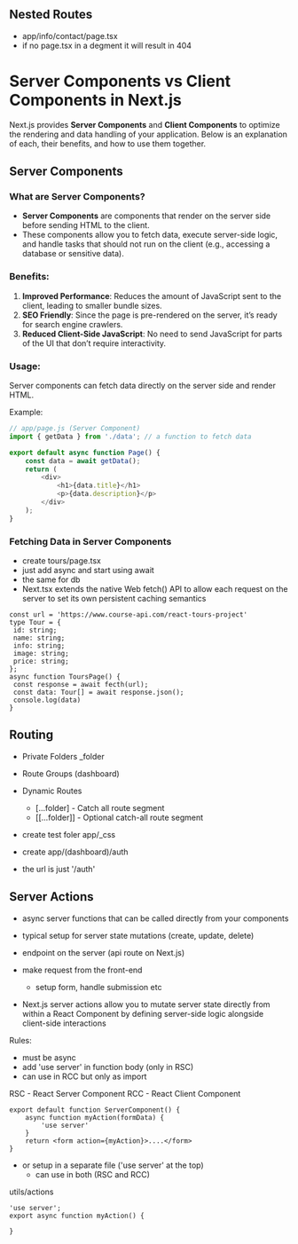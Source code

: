 ## Nested Routes 
- app/info/contact/page.tsx
- if no page.tsx in a degment it will result in 404 

# Server Components vs Client Components in Next.js

Next.js provides **Server Components** and **Client Components** to optimize the rendering and data handling of your application. Below is an explanation of each, their benefits, and how to use them together.

## Server Components

### What are Server Components?
- **Server Components** are components that render on the server side before sending HTML to the client.
- These components allow you to fetch data, execute server-side logic, and handle tasks that should not run on the client (e.g., accessing a database or sensitive data).

### Benefits:
1. **Improved Performance**: Reduces the amount of JavaScript sent to the client, leading to smaller bundle sizes.
2. **SEO Friendly**: Since the page is pre-rendered on the server, it’s ready for search engine crawlers.
3. **Reduced Client-Side JavaScript**: No need to send JavaScript for parts of the UI that don’t require interactivity.

### Usage:
Server components can fetch data directly on the server side and render HTML.

Example:
```js
// app/page.js (Server Component)
import { getData } from './data'; // a function to fetch data

export default async function Page() {
    const data = await getData();
    return (
        <div>
            <h1>{data.title}</h1>
            <p>{data.description}</p>
        </div>
    );
}
```
### Fetching Data in Server Components
- create tours/page.tsx 
- just add async and start using await 
- the same for db 
 - Next.tsx extends the native Web fetch() API to allow each request on the server to set its own persistent caching semantics

 ```tsx
 const url = 'https://www.course-api.com/react-tours-project'
 type Tour = { 
  id: string;
  name: string;
  info: string;
  image: string;
  price: string;
 };
 async function ToursPage() {
  const response = await fecth(url);
  const data: Tour[] = await response.json();
  console.log(data)
 }
  ```


## Routing 
- Private Folders 
\_folder
- Route Groups 
(dashboard)
- Dynamic Routes 
   - [...folder] - Catch all route segment 
   - [[...folder]] - Optional catch-all route segment

- create test foler app/\_css 
- create app/(dashboard)/auth

- the url is just '/auth'

## Server Actions 
- async server functions that can be called directly from your components 
- typical setup for server state mutations (create, update, delete)

- endpoint on the server (api route on Next.js)
- make request from the front-end 
   - setup form, handle submission etc 

- Next.js server actions allow you to mutate server state directly from within a React Component by defining server-side 
logic alongside client-side interactions

Rules: 
- must be async 
- add 'use server' in function body (only in RSC)
- can use in RCC but only as import 

RSC - React Server Component 
RCC  - React Client Component 
```tsx
export default function ServerComponent() {
    async function myAction(formData) {
        'use server'
    }
    return <form action={myAction}>....</form>
}
```
- or setup in a separate file ('use server' at the top)
  - can use in both (RSC and RCC)

utils/actions 
```tsx
'use server';
export async function myAction() {
    
}
```